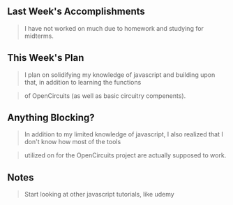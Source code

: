 ## Last Week's Accomplishments

> I have not worked on much due to homework and studying for midterms.

## This Week's Plan

> I plan on solidifying my knowledge of javascript and building upon that, in addition to learning the functions

> of OpenCircuits (as well as basic circuitry compenents).

## Anything Blocking?

> In addition to my limited knowledge of javascript, I also realized that I don't know how most of the tools

> utilized on for the OpenCircuits project are actually supposed to work.

## Notes

> Start looking at other javascript tutorials, like udemy
